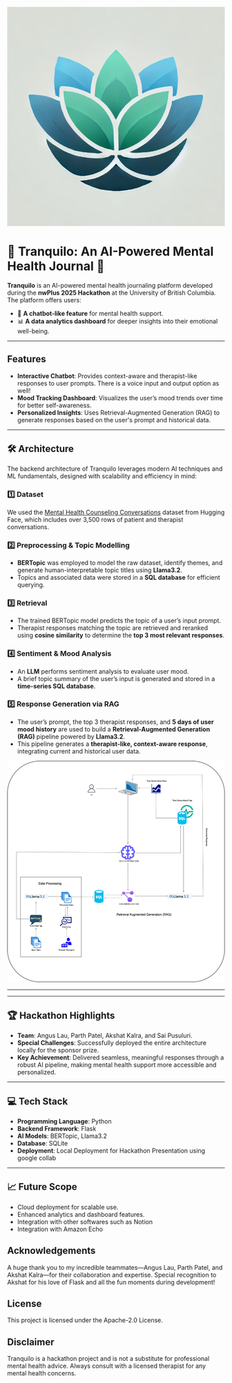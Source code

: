 
![Logo](pics/converted_image.png)



# 🌟 Tranquilo: An AI-Powered Mental Health Journal 🌟

**Tranquilo** is an AI-powered mental health journaling platform developed during the **nwPlus 2025 Hackathon** at the University of British Columbia. The platform offers users:  
- 🧠 **A chatbot-like feature** for mental health support.  
- 📊 **A data analytics dashboard** for deeper insights into their emotional well-being.

---
## Features

- **Interactive Chatbot**: Provides context-aware and therapist-like responses to user prompts. There is a voice input and output option as well!
- **Mood Tracking Dashboard**: Visualizes the user’s mood trends over time for better self-awareness.
- **Personalized Insights**: Uses Retrieval-Augmented Generation (RAG) to generate responses based on the user's prompt and historical data.

---

## 🛠️ Architecture
The backend architecture of Tranquilo leverages modern AI techniques and ML fundamentals, designed with scalability and efficiency in mind:

### 1️⃣ Dataset  
We used the [Mental Health Counseling Conversations](https://huggingface.co/datasets/Amod/mental_health_counseling_conversations) dataset from Hugging Face, which includes over 3,500 rows of patient and therapist conversations.

### 2️⃣ Preprocessing & Topic Modelling  
- **BERTopic** was employed to model the raw dataset, identify themes, and generate human-interpretable topic titles using **Llama3.2**.  
- Topics and associated data were stored in a **SQL database** for efficient querying.

### 3️⃣ Retrieval  
- The trained BERTopic model predicts the topic of a user’s input prompt.  
- Therapist responses matching the topic are retrieved and reranked using **cosine similarity** to determine the **top 3 most relevant responses**.

### 4️⃣ Sentiment & Mood Analysis  
- An **LLM** performs sentiment analysis to evaluate user mood.  
- A brief topic summary of the user’s input is generated and stored in a **time-series SQL database**.

### 5️⃣ Response Generation via RAG  
- The user’s prompt, the top 3 therapist responses, and **5 days of user mood history** are used to build a **Retrieval-Augmented Generation (RAG)** pipeline powered by **Llama3.2**.  
- This pipeline generates a **therapist-like, context-aware response**, integrating current and historical user data.

![Architecture Diagram](pics/nwPLUS_Hackathon.jpg) 

---

---

## 🏆 Hackathon Highlights
- **Team**: Angus Lau, Parth Patel, Akshat Kalra, and Sai Pusuluri.  
- **Special Challenges**: Successfully deployed the entire architecture locally for the sponsor prize.
- **Key Achievement**: Delivered seamless, meaningful responses through a robust AI pipeline, making mental health support more accessible and personalized.

---

## 💻 Tech Stack
- **Programming Language**: Python  
- **Backend Framework**: Flask  
- **AI Models**: BERTopic, Llama3.2  
- **Database**: SQLite  
- **Deployment**: Local Deployment for Hackathon Presentation using google collab  

---

## 📈 Future Scope
- Cloud deployment for scalable use.
- Enhanced analytics and dashboard features.
- Integration with other softwares such as Notion 
- Integration with Amazon Echo

## Acknowledgements

A huge thank you to my incredible teammates—Angus Lau, Parth Patel, and Akshat Kalra—for their collaboration and expertise. Special recognition to Akshat for his love of Flask and all the fun moments during development!


## License

This project is licensed under the Apache-2.0 License.

## Disclaimer 

Tranquilo is a hackathon project and is not a substitute for professional mental health advice. Always consult with a licensed therapist for any mental health concerns.
